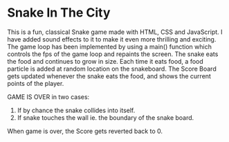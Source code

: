 # Snake In The City
This is a fun, classical Snake game made with HTML, CSS and JavaScript. I have added sound effects to it to make it even more thrilling and exciting.
The game loop has been implemented by using a main() function which controls the fps of the game loop and repaints the screen. 
The snake eats the food and continues to grow in size. Each time it eats food, a food particle is added at random location on the snakeboard. The Score Board gets updated whenever the snake eats the food, and shows the current points of the player. 

GAME IS OVER in two cases:
1. If by chance the snake collides into itself.
2. If snake touches the wall ie. the boundary of the snake board. 

When game is over, the Score gets reverted back to 0.

